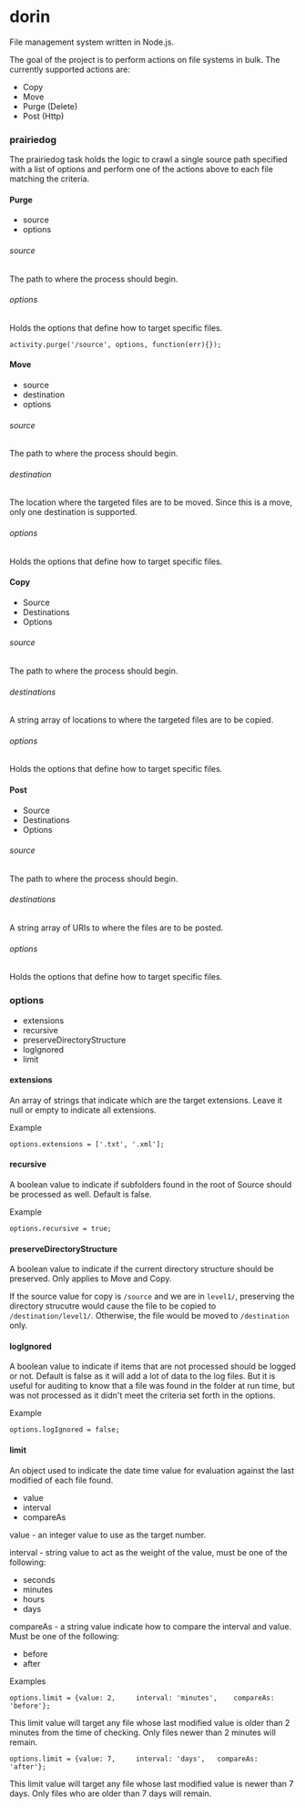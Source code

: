 dorin
=====

File management system written in Node.js.

The goal of the project is to perform actions on file systems in bulk.  The currently supported actions are:

* Copy
* Move
* Purge (Delete)
* Post (Http)

### prairiedog

The prairiedog task holds the logic to crawl a single source path specified with a list of options and perform one of the actions above to each file matching the criteria.


#### Purge

* source
* options

###### source 

The path to where the process should begin.

###### options

Holds the options that define how to target specific files.

`activity.purge('/source',
			options,
			function(err){});`


#### Move

* source
* destination
* options

###### source 

The path to where the process should begin.

###### destination

The location where the targeted files are to be moved. Since this is a move, only one destination is supported. 

###### options

Holds the options that define how to target specific files.


#### Copy
* Source
* Destinations
* Options

###### source 

The path to where the process should begin.

###### destinations

A string array of locations to where the targeted files are to be copied.  

###### options

Holds the options that define how to target specific files.

#### Post
* Source
* Destinations
* Options

###### source 

The path to where the process should begin.

###### destinations

A string array of URIs to where the files are to be posted. 

###### options

Holds the options that define how to target specific files.

### options
* extensions
* recursive
* preserveDirectoryStructure
* logIgnored
* limit

#### extensions

An array of strings that indicate which are the target extensions. Leave it null or empty to indicate all extensions.

Example 

`options.extensions = ['.txt', '.xml'];`

#### recursive

A boolean value to indicate if subfolders found in the root of Source should be processed as well. Default is false.

Example

`options.recursive = true;`

#### preserveDirectoryStructure

A boolean value to indicate if the current directory structure should be preserved. Only applies to Move and Copy. 

If the source value for copy is `/source` and we are in `level1/`, preserving the directory strucutre would cause the file to be copied to `/destination/level1/`. Otherwise, the file would be moved to `/destination` only.

#### logIgnored

A boolean value to indicate if items that are not processed should be logged or not. Default is false as it will add a lot of data to the log files. But it is useful for auditing to know that a file was found in the folder at run time, but was not processed as it didn't meet the criteria set forth in the options.

Example

`options.logIgnored = false;`

#### limit

An object used to indicate the date time value for evaluation against the last modified of each file found.

* value
* interval
* compareAs

value - an integer value to use as the target number.

interval - string value to act as the weight of the value, must be one of the following:

* seconds
* minutes
* hours
* days

compareAs - a string value indicate how to compare the interval and value. Must be one of the following:

* before
* after

Examples

`options.limit = {value: 2, 	interval: 'minutes', 	compareAs: 'before'};`

This limit value will target any file whose last modified value is older than 2 minutes from the time of checking. Only files newer than 2 minutes will remain.

`options.limit = {value: 7, 	interval: 'days', 	compareAs: 'after'};`

This limit value will target any file whose last modified value is newer than 7 days. Only files who are older than 7 days will remain.



